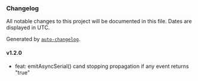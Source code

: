 ### Changelog

All notable changes to this project will be documented in this file. Dates are displayed in UTC.

Generated by [`auto-changelog`](https://github.com/CookPete/auto-changelog).

#### v1.2.0

- feat: emitAsyncSerial() cand stopping propagation if any event returns "true"
